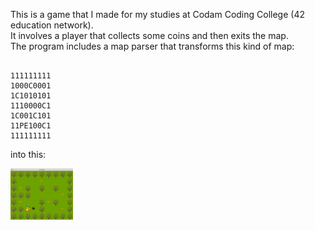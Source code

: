 This is a game that I made for my studies at Codam Coding College (42 education network). <br />
It involves a player that collects some coins and then exits the map.<br />
The program includes a map parser that transforms this kind of map:<br />

<pre><code>
111111111
1000C0001
1C1010101
1110000C1
1C001C101
11PE100C1
111111111
</code></pre>

into this:<br />

<img src="/image.png" width="100">